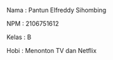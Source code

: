 Nama    : Pantun Elfreddy Sihombing

NPM     : 2106751612

Kelas   : B

Hobi    : Menonton TV dan Netflix  